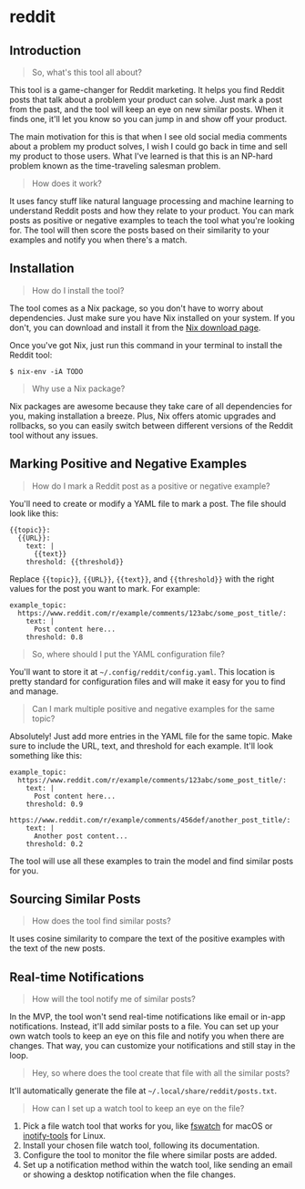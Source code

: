 # reddit

## Introduction

> So, what's this tool all about?

This tool is a game-changer for Reddit marketing. It helps you find Reddit posts that talk about a problem your product can solve. Just mark a post from the past, and the tool will keep an eye on new similar posts. When it finds one, it'll let you know so you can jump in and show off your product.

The main motivation for this is that when I see old social media comments about a problem my product solves, I wish I could go back in time and sell my product to those users. What I've learned is that this is an NP-hard problem known as the time-traveling salesman problem.

> How does it work?

It uses fancy stuff like natural language processing and machine learning to understand Reddit posts and how they relate to your product. You can mark posts as positive or negative examples to teach the tool what you're looking for. The tool will then score the posts based on their similarity to your examples and notify you when there's a match.

## Installation

> How do I install the tool?

The tool comes as a Nix package, so you don't have to worry about dependencies. Just make sure you have Nix installed on your system. If you don't, you can download and install it from the [Nix download page](https://nixos.org/download.html).

Once you've got Nix, just run this command in your terminal to install the Reddit tool:

```
$ nix-env -iA TODO
```

> Why use a Nix package?

Nix packages are awesome because they take care of all dependencies for you, making installation a breeze. Plus, Nix offers atomic upgrades and rollbacks, so you can easily switch between different versions of the Reddit tool without any issues.

## Marking Positive and Negative Examples

> How do I mark a Reddit post as a positive or negative example?

You'll need to create or modify a YAML file to mark a post. The file should look like this:

```
{{topic}}:
  {{URL}}:
    text: |
      {{text}}
    threshold: {{threshold}}
```

Replace `{{topic}}`, `{{URL}}`, `{{text}}`, and `{{threshold}}` with the right values for the post you want to mark. For example:

```
example_topic:
  https://www.reddit.com/r/example/comments/123abc/some_post_title/:
    text: |
      Post content here...
    threshold: 0.8
```

> So, where should I put the YAML configuration file?

You'll want to store it at `~/.config/reddit/config.yaml`. This location is pretty standard for configuration files and will make it easy for you to find and manage.

> Can I mark multiple positive and negative examples for the same topic?

Absolutely! Just add more entries in the YAML file for the same topic. Make sure to include the URL, text, and threshold for each example. It'll look something like this:

```
example_topic:
  https://www.reddit.com/r/example/comments/123abc/some_post_title/:
    text: |
      Post content here...
    threshold: 0.9
  https://www.reddit.com/r/example/comments/456def/another_post_title/:
    text: |
      Another post content...
    threshold: 0.2
```

The tool will use all these examples to train the model and find similar posts for you.

## Sourcing Similar Posts

> How does the tool find similar posts?

It uses cosine similarity to compare the text of the positive examples with the text of the new posts.

## Real-time Notifications

> How will the tool notify me of similar posts?

In the MVP, the tool won't send real-time notifications like email or in-app notifications. Instead, it'll add similar posts to a file. You can set up your own watch tools to keep an eye on this file and notify you when there are changes. That way, you can customize your notifications and still stay in the loop.

> Hey, so where does the tool create that file with all the similar posts?

It'll automatically generate the file at `~/.local/share/reddit/posts.txt`.

> How can I set up a watch tool to keep an eye on the file?

1. Pick a file watch tool that works for you, like [fswatch](https://emcrisostomo.github.io/fswatch/) for macOS or [inotify-tools](https://github.com/inotify-tools/inotify-tools/wiki) for Linux.
2. Install your chosen file watch tool, following its documentation.
3. Configure the tool to monitor the file where similar posts are added.
4. Set up a notification method within the watch tool, like sending an email or showing a desktop notification when the file changes.
